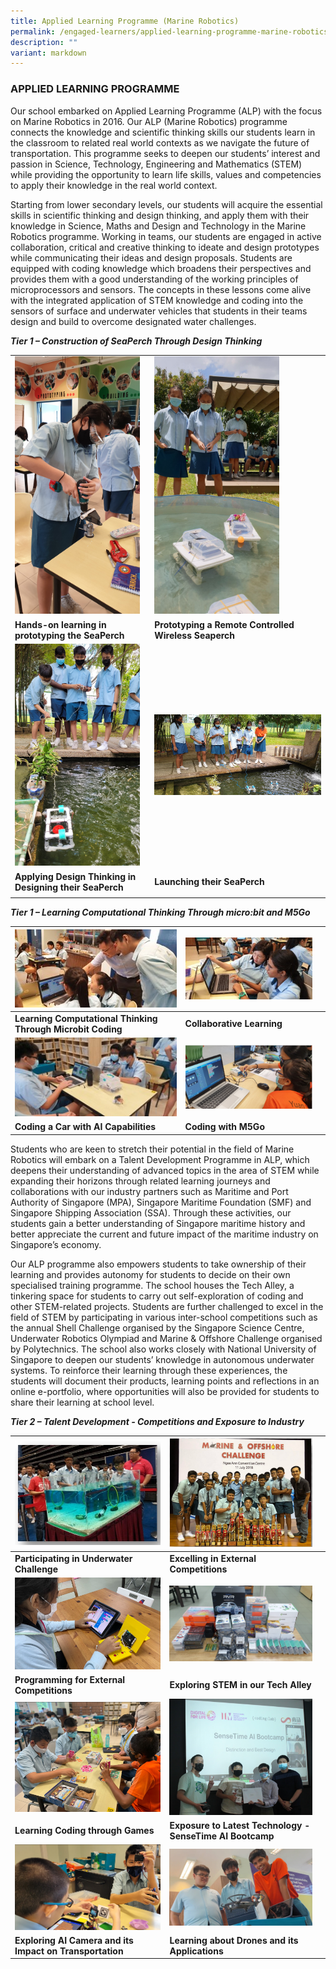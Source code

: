 ```yaml
---
title: Applied Learning Programme (Marine Robotics)
permalink: /engaged-learners/applied-learning-programme-marine-robotics/
description: ""
variant: markdown
---
```

### APPLIED LEARNING PROGRAMME

Our school embarked on Applied Learning Programme (ALP) with the focus on Marine Robotics in 2016. Our ALP (Marine Robotics) programme connects the knowledge and scientific thinking skills our students learn in the classroom to related real world contexts as we navigate the future of transportation. This programme seeks to deepen our students’ interest and passion in Science, Technology, Engineering and Mathematics (STEM) while providing the opportunity to learn life skills, values and competencies to apply their knowledge in the real world context. 
 
Starting from lower secondary levels, our students will acquire the essential skills in scientific thinking and design thinking, and apply them with their knowledge in Science, Maths and Design and Technology in the Marine Robotics programme. Working in teams, our students are engaged in active collaboration, critical and creative thinking to ideate and design prototypes while communicating their ideas and design proposals. Students are equipped with coding knowledge which broadens their perspectives and provides them with a good understanding of the working principles of microprocessors and sensors. The concepts in these lessons come alive with the integrated application of STEM knowledge and coding into the sensors of surface and underwater vehicles that students in their teams design and build to overcome designated water challenges.



**_Tier 1 – Construction of SeaPerch Through Design Thinking_**

| | | 
| -------- | -------- | 
| <img src="/images/Hands-on Learning in Prototyping the Seaperch.jpg" style="width:200px;"> | <img src="/images/Testing Out the Remote Control Seaperch.jpg" style="width:200px;"> | 
| **Hands-on learning in prototyping the SeaPerch** | **Prototyping a Remote Controlled Wireless Seaperch** | 
| <img src="/images/Launching the Seaperch.jpg" style="width:200px;"> | <img src="/images/Launching Their Seaperch.jpg" style="width:500px;"> |
| **Applying Design Thinking in Designing their SeaPerch** | **Launching their SeaPerch** |
| | |


**_Tier 1 – Learning Computational Thinking Through micro:bit and M5Go_**


|![](/images/tier%201_03.jpg)|  ![](/images/tier%201_01.jpg) |  |
| -------- | -------- | -------- |
| **Learning Computational Thinking Through Microbit Coding**    | **Collaborative Learning**   |      |
|![](/images/tier%201_02.jpg)| ![](/images/tier%201_06.png)|  |
| **Coding a Car with AI Capabilities**    | **Coding with M5Go**  |      |

Students who are keen to stretch their potential in the field of Marine Robotics will embark on a Talent Development Programme in ALP, which deepens their understanding of advanced topics in the area of STEM while expanding their horizons through related learning journeys and collaborations with our industry partners such as Maritime and Port Authority of Singapore (MPA), Singapore Maritime Foundation (SMF) and Singapore Shipping Association (SSA). Through these activities, our students gain a better understanding of Singapore maritime history and better appreciate the current and future impact of the maritime industry on Singapore’s economy.
 
Our ALP programme also empowers students to take ownership of their learning and provides autonomy for students to decide on their own specialised training programme. The school houses the Tech Alley, a tinkering space for students to carry out self-exploration of coding and other STEM-related projects. Students are further challenged to excel in the field of STEM by participating in various inter-school competitions such as the annual Shell Challenge organised by the Singapore Science Centre, Underwater Robotics Olympiad and Marine &amp; Offshore Challenge organised by Polytechnics. The school also works closely with National University of Singapore to deepen our students’ knowledge in autonomous underwater systems. To reinforce their learning through these experiences, the students will document their products, learning points and reflections in an online e-portfolio, where opportunities will also be provided for students to share their learning at school level.



**_Tier 2 – Talent Development - Competitions and Exposure to Industry_**


|![](/images/participating%20in%20underwater%20challenge.PNG)| ![](/images/excelling%20in%20external%20competitions.PNG) |  |
| -------- | -------- | -------- |
| **Participating in Underwater Challenge**    | **Excelling in External Competitions**   |      |
|![](/images/programming%20for%20competitions.PNG)| ![](/images/tech%20alley.PNG)|  |
| **Programming for External Competitions**    | **Exploring STEM in our Tech Alley**  |      |
|![](/images/coding%20through%20games.PNG)| ![](/images/ai%20bootcamp.PNG)|  |
| **Learning Coding through Games**    | **Exposure to Latest Technology - SenseTime AI Bootcamp**  |      |
|![](/images/ai%20camera.PNG)| ![](/images/drones.PNG)|  |
| **Exploring AI Camera and its Impact on Transportation**   | **Learning about Drones and its Applications** |      |